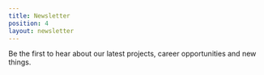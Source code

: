 ```yaml
---
title: Newsletter
position: 4
layout: newsletter
---
```


Be the first to hear about our latest projects, career opportunities and new things.